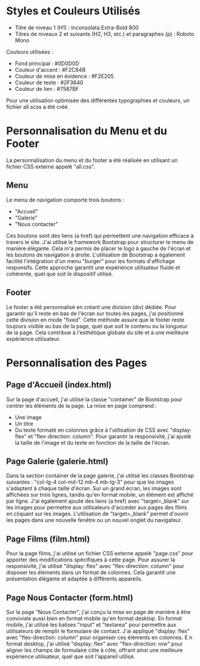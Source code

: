 # Styles et Couleurs Utilisés

- Titre de niveau 1 (H1) : Inconsolata Extra-Bold 800
- Titres de niveaux 2 et suivants (H2, H3, etc.) et paragraphes (p) : Roboto Mono

Couleurs utilisées :
- Fond principal : #0D0D0D
- Couleur d'accent : #F2C84B
- Couleur de mise en évidence : #F2E205
- Couleur de texte : #2F3640
- Couleur de lien : #7587BF

Pour une utilisation optimisée des différentes typographies et couleurs, un fichier all.scss a été créé.

# Personnalisation du Menu et du Footer

La personnalisation du menu et du footer a été réalisée en utilisant un fichier CSS externe appelé "all.css".

## Menu

Le menu de navigation comporte trois boutons :
- "Accueil"
- "Galerie"
- "Nous contacter"

Ces boutons sont des liens (a href) qui permettent une navigation efficace à travers le site. J'ai utilisé le framework Bootstrap pour structurer le menu de manière élégante. 
Cela m'a permis de placer le logo à gauche de l'écran et les boutons de navigation à droite. L'utilisation de Bootstrap a également facilité l'intégration d'un menu "burger" pour les formats d'affichage responsifs. 
Cette approche garantit une expérience utilisateur fluide et cohérente, quel que soit le dispositif utilisé.

## Footer

Le footer a été personnalisé en créant une division (div) dédiée. Pour garantir qu'il reste en bas de l'écran sur toutes les pages, j'ai positionné cette division en mode "fixed". 
Cette méthode assure que le footer reste toujours visible au bas de la page, quel que soit le contenu ou la longueur de la page. Cela contribue à l'esthétique globale du site et à une meilleure expérience utilisateur.

# Personnalisation des Pages

## Page d'Accueil (index.html)

Sur la page d'accueil, j'ai utilisé la classe "container" de Bootstrap pour centrer les éléments de la page. La mise en page comprend :
- Une image
- Un titre
- Du texte formaté en colonnes grâce à l'utilisation de CSS avec "display: flex" et "flex-direction: column". Pour garantir la responsivité, j'ai ajusté la taille de l'image et du texte en fonction de la taille de l'écran.

## Page Galerie (galerie.html)

Dans la section container de la page galerie, j'ai utilisé les classes Bootstrap suivantes : "col-lg-4 col-md-12 mb-4 mb-lg-3" pour que les images s'adaptent à chaque taille d'écran. 
Sur un grand écran, les images sont affichées sur trois lignes, tandis qu'en format mobile, un élément est affiché par ligne. 
J'ai également ajouté des liens (a href) avec "target=_blank" sur les images pour permettre aux utilisateurs d'accéder aux pages des films en cliquant sur les images. 
L'utilisation de "target=_blank" permet d'ouvrir les pages dans une nouvelle fenêtre ou un nouvel onglet du navigateur.

## Page Films (film.html)

Pour la page films, j'ai utilisé un fichier CSS externe appelé "page.css" pour apporter des modifications spécifiques à cette page. 
Pour assurer la responsivité, j'ai utilisé "display: flex" avec "flex-direction: column" pour disposer les éléments dans un format de colonnes. 
Cela garantit une présentation élégante et adaptée à différents appareils.

## Page Nous Contacter (form.html)

Sur la page "Nous Contacter", j'ai conçu la mise en page de manière à être conviviale aussi bien en format mobile qu'en format desktop. 
En format mobile, j'ai utilisé les balises "input" et "textarea" pour permettre aux utilisateurs de remplir le formulaire de contact. J'ai appliqué "display: flex" avec "flex-direction: column" pour organiser ces éléments en colonnes. E
n format desktop, j'ai utilisé "display: flex" avec "flex-direction: row" pour aligner les champs de formulaire côte à côte, offrant ainsi une meilleure expérience utilisateur, quel que soit l'appareil utilisé.
